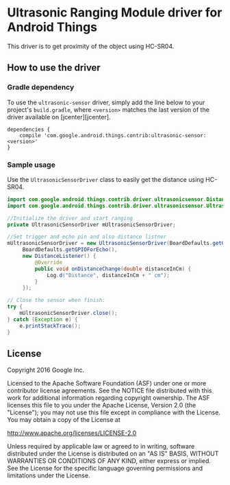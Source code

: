 Ultrasonic Ranging Module driver for Android Things
===================================================

This driver is to get proximity of the object using HC-SR04.

How to use the driver
---------------------

### Gradle dependency

To use the `ultrasonic-sensor` driver, simply add the line below to your project's `build.gradle`,
where `<version>` matches the last version of the driver available on [jcenter][jcenter].

```
dependencies {
    compile 'com.google.android.things.contrib:ultrasonic-sensor:<version>'
}
```
### Sample usage

Use the `UltrasonicSensorDriver` class to easily get the distance using HC-SR04. 
```java
import com.google.android.things.contrib.driver.ultrasonicsensor.DistanceListener;
import com.google.android.things.contrib.driver.ultrasonicsensor.UltrasonicSensorDriver;

//Initialize the driver and start ranging
private UltrasonicSensorDriver mUltrasonicSensorDriver;

//Set trigger and echo pin and also distance listner
mUltrasonicSensorDriver = new UltrasonicSensorDriver(BoardDefaults.getGPIOForTrig(),
     BoardDefaults.getGPIOForEcho(),
     new DistanceListener() {
         @Override
         public void onDistanceChange(double distanceInCm) {
             Log.d("Distance", distanceInCm + " cm");
         }
     });

// Close the sensor when finish:
try {
    mUltrasonicSensorDriver.close();
} catch (Exception e) {
    e.printStackTrace();
}
```



License
-------
Copyright 2016 Google Inc.

Licensed to the Apache Software Foundation (ASF) under one or more contributor license agreements. See the NOTICE file distributed with this work for additional information regarding copyright ownership. The ASF licenses this file to you under the Apache License, Version 2.0 (the "License"); you may not use this file except in compliance with the License. You may obtain a copy of the License at

http://www.apache.org/licenses/LICENSE-2.0

Unless required by applicable law or agreed to in writing, software distributed under the License is distributed on an "AS IS" BASIS, WITHOUT WARRANTIES OR CONDITIONS OF ANY KIND, either express or implied. See the License for the specific language governing permissions and limitations under the License.
